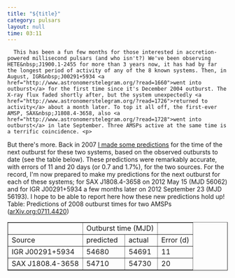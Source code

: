 ```yaml
---
title: "${title}"
category: pulsars
layout: null
time: 03:11
---
```

<!-- converted from blosxom format post by dkg 22.1.2022 -->
<!-- created by convert.pl on Mon Jan 30 02:43:15 EST 2012 -->
<!-- converted from ../2008/10/plethora-of-pulsars.html -->
<!-- Post timestamp Wednesday, October 08, 2008 12:11 PM -->
<!-- touch -t 200810081211 -->
<!-- Labels: none -->
      This has been a fun few months for those interested in accretion-powered millisecond pulsars (and who isn't?) We've been observing HETE&nbsp;J1900.1-2455 for more than 3 years now, it has had by far the longest period of activity of any of the 8 known systems. Then, in August, IGR&nbsp;J00291+5934 <a href="http://www.astronomerstelegram.org/?read=1660">went into outburst</a> for the first time since it's December 2004 outburst. The X-ray flux faded shortly after, but the system unexpectedly <a href="http://www.astronomerstelegram.org/?read=1726">returned to activity</a> about a month later. To top it all off, the first-ever AMSP, SAX&nbsp;J1808.4-3658, also <a href="http://www.astronomerstelegram.org/?read=1728">went into outburst</a> in late September. Three AMSPs active at the same time is a terrific coincidence. <p>
But there's more. Back in 2007 <a href="http://arxiv.org/abs/0711.4420">I made some predictions</a> for the time of the next outburst for these two systems, based on the observed outbursts to date (see the table below). These predictions were remarkably accurate, with errors of 11 and 20 days (or 0.7 and 1.7%), for the two sources. For the record, I'm now prepared to make my predictions for the next outburst for each of these systems; for SAX&nbsp;J1808.4-3658 on 2012 May 15 (MJD 56062) and for IGR&nbsp;J00291+5934 a few months later on 2012 September 23 (MJD 56193). I hope to be able to report here how these new predictions hold up!
<br>Table: Predictions of 2008 outburst times for two AMSPs (<a href="http://arxiv.org/abs/0711.4420">arXiv.org:0711.4420</a>)
<table border="1">
<tr><td></td><td colspan="2"><center>Outburst time (MJD)</center></td><td></td></tr>
<tr><td>Source</td><td>predicted</td><td>actual</td><td>Error (d)</td></tr>
<tr><td>IGR&nbsp;J00291+5934</td><td>54680</td><td>54691</td><td>11</td></tr>
<tr><td>SAX&nbsp;J1808.4-3658</td><td>54710</td><td>54730</td><td>20</td></tr>
</table>
